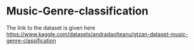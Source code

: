 # Music-Genre-classification

The link to the dataset is given here
https://www.kaggle.com/datasets/andradaolteanu/gtzan-dataset-music-genre-classification


